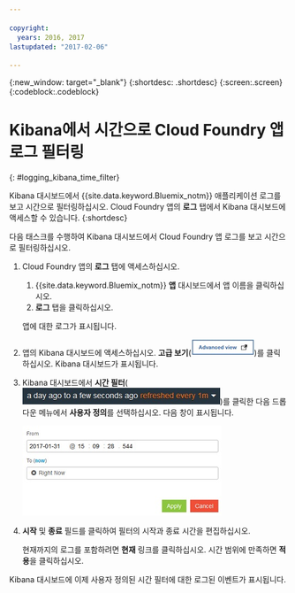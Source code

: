 ```yaml
---

copyright:
  years: 2016, 2017
lastupdated: "2017-02-06"

---
```



{:new_window: target="_blank"}
{:shortdesc: .shortdesc}
{:screen:.screen}
{:codeblock:.codeblock}


# Kibana에서 시간으로 Cloud Foundry 앱 로그 필터링
{: #logging_kibana_time_filter}


Kibana 대시보드에서 {{site.data.keyword.Bluemix_notm}} 애플리케이션 로그를 보고 시간으로 필터링하십시오. Cloud Foundry 앱의 **로그** 탭에서 Kibana 대시보드에 액세스할 수 있습니다.
{:shortdesc}

다음 태스크를 수행하여 Kibana 대시보드에서 Cloud Foundry 앱 로그를 보고 시간으로 필터링하십시오.

1. Cloud Foundry 앱의 **로그** 탭에 액세스하십시오. 

    1. {{site.data.keyword.Bluemix_notm}} **앱** 대시보드에서 앱 이름을 클릭하십시오.
    2. **로그** 탭을 클릭하십시오. 
    
    앱에 대한 로그가 표시됩니다.

2. 앱의 Kibana 대시보드에 액세스하십시오. **고급 보기**(![고급 보기 링크](images/logging_advanced_view.jpg "고급 보기 링크"))를 클릭하십시오. Kibana 대시보드가 표시됩니다.


3. Kibana 대시보드에서 **시간 필터**(![Kibana 시간 필터](images/logging_kibana_time_filter.jpg "Kibana 시간 필터"))를 클릭한 다음 드롭 다운 메뉴에서 **사용자 정의**를 선택하십시오. 다음 창이 표시됩니다.

    ![Kibana 대시보드의 사용자 정의 시간 필터](images/logging_custom_time_filter.jpg "Kibana 대시보드의 사용자 정의 시간 필터")

4. **시작** 및 **종료** 필드를 클릭하여 필터의 시작과 종료 시간을 편집하십시오. 
    
    현재까지의 로그를 포함하려면 **현재** 링크를 클릭하십시오.
    시간 범위에 만족하면 **적용**을 클릭하십시오. 

Kibana 대시보드에 이제 사용자 정의된 시간 필터에 대한 로그된 이벤트가 표시됩니다.
